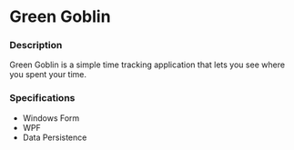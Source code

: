 # Green Goblin

### Description
Green Goblin is a simple time tracking application that lets you see where you spent your time.

### Specifications
+ Windows Form
+ WPF
+ Data Persistence
